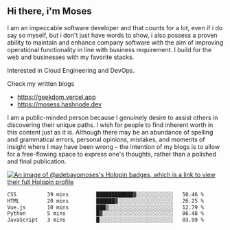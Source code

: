 ## Hi there, i'm Moses

I am an impeccable software developer and that counts for a lot, even if i do say so myself, but i don't just have words to show, i also possess a proven ability to maintain and enhance company software with the aim of improving operational functionality in line with business requirement. I build for the web and businesses with my favorite stacks.

Interested in Cloud Engineering and DevOps.

Check my written blogs
- https://geekdom.vercel.app
- https://mosess.hashnode.dev
  
I am a public-minded person because I genuinely desire to assist others in discovering their unique paths. I wish for people to find inherent worth in this content just as it is. Although there may be an abundance of spelling and grammatical errors, personal opinions, mistakes, and moments of insight where I may have been wrong – the intention of my blogs is to allow for a free-flowing space to express one's thoughts, rather than a polished and final publication.

[![An image of @adebayomoses's Holopin badges, which is a link to view their full Holopin profile](https://holopin.me/adebayomoses)](https://holopin.io/@adebayomoses)

<!--START_SECTION:waka-->

```txt
CSS          39 mins         ████████████▓░░░░░░░░░░░░   50.46 %
HTML         20 mins         ██████▓░░░░░░░░░░░░░░░░░░   26.25 %
Vue.js       10 mins         ███▒░░░░░░░░░░░░░░░░░░░░░   12.79 %
Python       5 mins          █▓░░░░░░░░░░░░░░░░░░░░░░░   06.48 %
JavaScript   3 mins          █░░░░░░░░░░░░░░░░░░░░░░░░   03.99 %
```

<!--END_SECTION:waka-->
